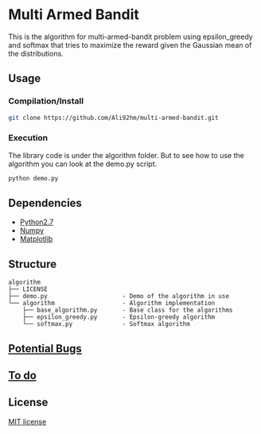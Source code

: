 # Multi Armed Bandit

This is the algorithm for multi-armed-bandit problem using epsilon_greedy and softmax that tries to maximize the reward given the Gaussian mean of the distributions.


## Usage

### Compilation/Install
```bash
git clone https://github.com/Ali92hm/multi-armed-bandit.git
```

### Execution
The library code is under the algorithm folder.
But to see how to use the algorithm you can look at the demo.py script.
```bash
python demo.py
```

## Dependencies
* [Python2.7](https://www.python.org/download/releases/2.7/)
* [Numpy](http://www.numpy.org/)
* [Matplotlib](http://matplotlib.org/)

## Structure
    algorithm
    ├── LICENSE
    ├── demo.py                     - Demo of the algorithm in use
    └── algorithm                   - Algorithm implementation
        ├── base_algorithm.py       - Base class for the algorithms
        ├── epsilon_greedy.py       - Epsilon-greedy algorithm
        └── softmax.py              - Softmax algorithm

## [Potential Bugs](https://github.com/Ali92hm/multi-armed-bandit/issues)
## [To do](https://github.com/Ali92hm/multi-armed-bandit/milestones)
## License
[MIT license](http://opensource.org/licenses/MIT)
